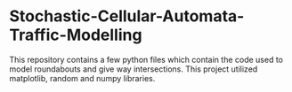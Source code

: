 # Stochastic-Cellular-Automata-Traffic-Modelling
This repository contains a few python files which contain the code used to model roundabouts and give way intersections.
This project utilized matplotlib, random and numpy libraries.
